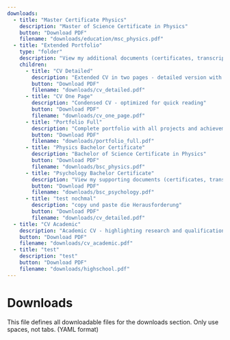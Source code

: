 ```yaml
---
downloads:
  - title: "Master Certificate Physics"
    description: "Master of Science Certificate in Physics"
    button: "Download PDF"
    filename: "downloads/education/msc_physics.pdf"
  - title: "Extended Portfolio"
    type: "folder"
    description: "View my additional documents (certificates, transcripts, and reference letters) here"
    children:
      - title: "CV Detailed"
        description: "Extended CV in two pages - detailed version with more content"
        button: "Download PDF"
        filename: "downloads/cv_detailed.pdf"
      - title: "CV One Page"
        description: "Condensed CV - optimized for quick reading"
        button: "Download PDF"
        filename: "downloads/cv_one_page.pdf"
      - title: "Portfolio Full"
        description: "Complete portfolio with all projects and achievements"
        button: "Download PDF"
        filename: "downloads/portfolio_full.pdf"
      - title: "Physics Bachelor Certificate"
        description: "Bachelor of Science Certificate in Physics"
        button: "Download PDF"
        filename: "downloads/bsc_physics.pdf"
      - title: "Psychology Bachelor Certificate"
        description: "View my supporting documents (certificates, transcripts, and reference letters) here"
        button: "Download PDF"
        filename: "downloads/bsc_psychology.pdf"
      - title: "test nochmal"
        description: "copy und paste die Herausforderung"
        button: "Download PDF"
        filename: "downloads/cv_detailed.pdf"
  - title: "CV Academic"
    description: "Academic CV - highlighting research and qualifications"
    button: "Download PDF"
    filename: "downloads/cv_academic.pdf"
  - title: "test"
    description: "test"
    button: "Download PDF"
    filename: "downloads/highschool.pdf"
---
```


# Downloads

This file defines all downloadable files for the downloads section. Only use spaces, not tabs. (YAML format)